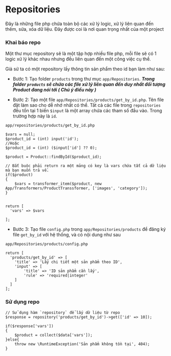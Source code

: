 # Repositories

Đây là những file php chứa toàn bộ các xử lý logic, xử lý liên quan đến thêm, sửa, xóa dữ liệu. Đây được coi là nơi quan trọng nhất của một project

### Khai báo repo

Một thư mục repository sẽ là một tập hợp nhiều file php, mỗi file sẽ có 1 logic xử lý khác nhau nhưng đều liên quan đến một công việc cụ thể.


Giả sử ta có một repository lấy thông tin sản phẩm theo id bạn làm như sau:

- Bước 1: Tạo folder `products` trong thư mục `app/Repositories`. ***Trong folder `products` sẽ chứa các file xử lý liên quan đến duy nhất đối tượng Product đang nói tới ( Chú ý điều này )***

- Bước 2: Tạo một file `app/Repositories/products/get_by_id.php`. Tên file đặt làm sao cho dễ nhớ nhất có thể. Tất cả các file trong `repositories` đều tồn tại 1 biến `$input` là một array chứa các tham số đầu vào. Trong trường hợp này là `id`.

`app/repositories/products/get_by_id.php`
    
    $vars = null;
    $product_id = (int) input('id');
    //Hoặc
    $product_id = (int) ($input['id'] ?? 0);
    
    $product = Product::findById($product_id);

    // Bắt buộc phải return ra một mảng có key là vars chứa tất cả dữ liệu mà bạn muốn trả về.
    if($product)
    {
        $vars = transformer_item($product, new App/Transformers/ProductTranssformer, ['images', 'category']);
    }
    

    return [
      'vars' => $vars
      
    ];

- Bước 3: Tạo file `config.php` trong `app/Repositories/products` để đăng ký file `get_by_id` với hệ thống, và có nội dung như sau

`app/Repositories/products/config.php`

    return [
      'products/get_by_id' => [
        'title' => 'Lấy chi tiết một sản phẩm theo ID',
        'input' => [
            'title' => 'ID sản phẩm cần lấy',
            'rule' => 'required|integer'
        ]
      ]
    ];

### Sử dụng repo

    // Sử dụng hàm `repository` để lấy dữ liệu từ repo
    $response = repository('products/get_by_id')->get(['id' => 10]);
    
    if($response['vars'])
    {
        $product = collect($data['vars']);        
    }else{
        throw new \RuntimeException('Sản phẩm không tồn tại', 404);
    }
